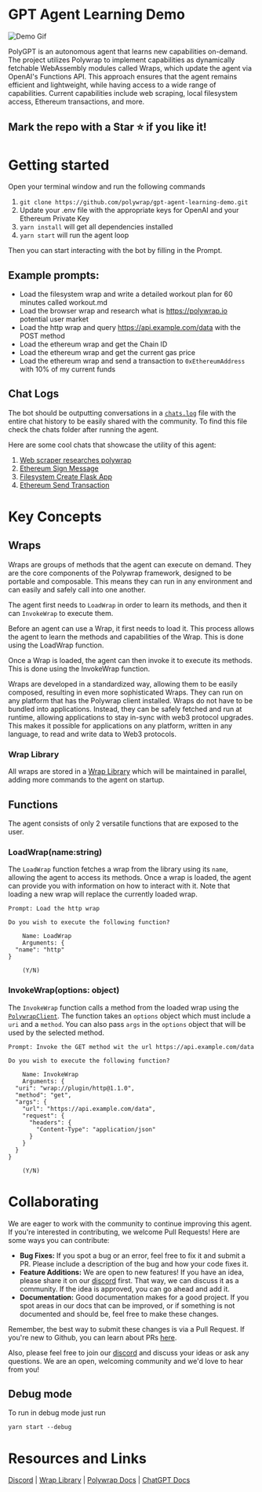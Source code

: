 # GPT Agent Learning Demo
![Demo Gif](https://github.com/polywrap/agent-learning-demo/assets/12145726/a9e1fa4e-6bfc-4abd-bb4e-a25779a257fa)



PolyGPT is an autonomous agent that learns new capabilities on-demand. The project utilizes Polywrap to implement capabilities as dynamically fetchable WebAssembly modules called Wraps, which update the agent via OpenAI's Functions API. This approach ensures that the agent remains efficient and lightweight, while having access to a wide range of capabilities. Current capabilities include web scraping, local filesystem access, Ethereum transactions, and more.

Mark the repo with a Star ⭐ if you like it!
---



# Getting started
Open your terminal window and run the following commands
1. `git clone https://github.com/polywrap/gpt-agent-learning-demo.git`
2. Update your .env file with the appropriate keys for OpenAI and your Ethereum Private Key
3. `yarn install` will get all dependencies installed
4. `yarn start` will run the agent loop

Then you can start interacting with the bot by filling in the Prompt.

## Example prompts:

- Load the filesystem wrap and write a detailed workout plan for 60 minutes called workout.md
- Load the browser wrap and research what is https://polywrap.io potential user market
- Load the http wrap and query https://api.example.com/data with the POST method
- Load the ethereum wrap and get the Chain ID
- Load the ethereum wrap and get the current gas price
- Load the ethereum wrap and send a transaction to `0xEthereumAddress` with 10% of my current funds


## Chat Logs

The bot should be outputting conversations in a [`chats.log`](/chats/) file with the entire chat history to be easily shared with the community. To find this file check the chats folder after running the agent.

Here are some cool chats that showcase the utility of this agent:
  1. [Web scraper researches polywrap](./example-chat-logs/07-06-web-scraper-research-polywrap.log)
  1. [Ethereum Sign Message](./example-chat-logs/07-04-ethereum-sign-message.log)
  2. [Filesystem Create Flask App](./example-chat-logs/07-04-filesystem-create-flask-app.log)
  3. [Ethereum Send Transaction](./example-chat-logs/07-05-ethereum-send-transaction.log)

# Key Concepts
## Wraps
Wraps are groups of methods that the agent can execute on demand. They are the core components of the Polywrap framework, designed to be portable and composable. This means they can run in any environment and can easily and safely call into one another.

The agent first needs to `LoadWrap` in order to learn its methods, and then it can `InvokeWrap` to execute them.

Before an agent can use a Wrap, it first needs to load it. This process allows the agent to learn the methods and capabilities of the Wrap. This is done using the LoadWrap function.

Once a Wrap is loaded, the agent can then invoke it to execute its methods. This is done using the InvokeWrap function.


Wraps are developed in a standardized way, allowing them to be easily composed, resulting in even more sophisticated Wraps. They can run on any platform that has the Polywrap client installed. Wraps do not have to be bundled into applications. Instead, they can be safely fetched and run at runtime, allowing applications to stay in-sync with web3 protocol upgrades. This makes it possible for applications on any platform, written in any language, to read and write data to Web3 protocols.

### Wrap Library

All wraps are stored in a [Wrap Library](https://github.com/polywrap/agent-wrap-library) which will be maintained in parallel, adding more commands to the agent on startup.

## Functions 

The agent consists of only 2 versatile functions that are exposed to the user.

### LoadWrap(name:string)

The `LoadWrap` function fetches a wrap from the library using its `name`, allowing the agent to access its methods. Once a wrap is loaded, the agent can provide you with information on how to interact with it. Note that loading a new wrap will replace the currently loaded wrap.

```
Prompt: Load the http wrap

Do you wish to execute the following function?

    Name: LoadWrap
    Arguments: {
  "name": "http"
}

    (Y/N)
```


### InvokeWrap(options: object)
The `InvokeWrap` function calls a method from the loaded wrap using the [`PolywrapClient`](https://github.com/polywrap/javascript-client). The function takes an `options` object which must include a `uri` and a `method`. You can also pass `args` in the `options` object that will be used by the selected method.
```
Prompt: Invoke the GET method wit the url https://api.example.com/data

Do you wish to execute the following function?

    Name: InvokeWrap
    Arguments: {
  "uri": "wrap://plugin/http@1.1.0",
  "method": "get",
  "args": {
    "url": "https://api.example.com/data",
    "request": {
      "headers": {
        "Content-Type": "application/json"
      }
    }
  }
}

    (Y/N)
```

  
# Collaborating

We are eager to work with the community to continue improving this agent. If you're interested in contributing, we welcome Pull Requests! Here are some ways you can contribute:

- **Bug Fixes:** If you spot a bug or an error, feel free to fix it and submit a PR. Please include a description of the bug and how your code fixes it.
- **Feature Additions:** We are open to new features! If you have an idea, please share it on our [discord](https://discord.com/invite/Z5m88a5qWu) first. That way, we can discuss it as a community. If the idea is approved, you can go ahead and add it.
- **Documentation:** Good documentation makes for a good project. If you spot areas in our docs that can be improved, or if something is not documented and should be, feel free to make these changes.

Remember, the best way to submit these changes is via a Pull Request. If you're new to Github, you can learn about PRs [here](https://docs.github.com/en/github/collaborating-with-issues-and-pull-requests/about-pull-requests).

Also, please feel free to join our [discord](https://discord.com/invite/Z5m88a5qWu) and discuss your ideas or ask any questions. We are an open, welcoming community and we'd love to hear from you!

## Debug mode

To run in debug mode just run 

  `yarn start --debug`

# Resources and Links

[Discord](https://discord.com/invite/Z5m88a5qWu)  |  [Wrap Library](https://github.com/polywrap/agent-wrap-library)  |  [Polywrap Docs](https://docs.polywrap.io)  |  [ChatGPT Docs](https://platform.openai.com/docs/guides/gpt/function-calling)
